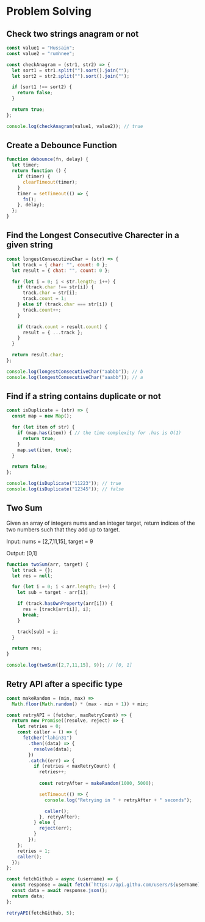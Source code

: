 # Problem Solving

## Check two strings anagram or not

```js
const value1 = "Hussain";
const value2 = "rumhnee";

const checkAnagram = (str1, str2) => {
  let sort1 = str1.split("").sort().join("");
  let sort2 = str2.split("").sort().join("");

  if (sort1 !== sort2) {
    return false;
  }

  return true;
};

console.log(checkAnagram(value1, value2)); // true
```

## Create a Debounce Function

```js
function debounce(fn, delay) {
  let timer;
  return function () {
    if (timer) {
      clearTimeout(timer);
    }
    timer = setTimeout(() => {
      fn();
    }, delay);
  };
}
```

## Find the Longest Consecutive Charecter in a given string

```js
const longestConsecutiveChar = (str) => {
  let track = { char: "", count: 0 };
  let result = { chat: "", count: 0 };

  for (let i = 0; i < str.length; i++) {
    if (track.char !== str[i]) {
      track.char = str[i];
      track.count = 1;
    } else if (track.char === str[i]) {
      track.count++;
    }

    if (track.count > result.count) {
      result = { ...track };
    }
  }

  return result.char;
};

console.log(longestConsecutiveChar("aabbb")); // b
console.log(longestConsecutiveChar("aaabb")); // a
```

## Find if a string contains duplicate or not

```js
const isDuplicate = (str) => {
  const map = new Map();

  for (let item of str) {
    if (map.has(item)) { // the time complexity for .has is O(1)
      return true;
    }
    map.set(item, true);
  }

  return false;
};

console.log(isDuplicate("11223")); // true
console.log(isDuplicate("12345")); // false
```

## Two Sum 

Given an array of integers nums and an integer target, return indices of the two numbers such that they add up to target.

Input: nums = [2,7,11,15], target = 9

Output: [0,1]

```js
function twoSum(arr, target) {
  let track = {};
  let res = null;

  for (let i = 0; i < arr.length; i++) {
    let sub = target - arr[i];

    if (track.hasOwnProperty(arr[i])) {
      res = [track[arr[i]], i];
      break;
    }

    track[sub] = i;
  }

  return res;
}

console.log(twoSum([2,7,11,15], 9)); // [0, 1]
```

## Retry API after a specific type

```js
const makeRandom = (min, max) =>
  Math.floor(Math.random() * (max - min + 1)) + min;

const retryAPI = (fetcher, maxRetryCount) => {
  return new Promise((resolve, reject) => {
    let retries = 0;
    const caller = () => {
      fetcher("lahin31")
        .then((data) => {
          resolve(data);
        })
        .catch((err) => {
          if (retries < maxRetryCount) {
            retries++;
            
            const retryAfter = makeRandom(1000, 5000);

            setTimeout(() => {
              console.log("Retrying in " + retryAfter + " seconds");

              caller();
            }, retryAfter);
          } else {
            reject(err);
          }
        });
    };
    retries = 1;
    caller();
  });
};

const fetchGithub = async (username) => {
  const response = await fetch(`https://api.githu.com/users/${username}`);
  const data = await response.json();
  return data;
};

retryAPI(fetchGithub, 5);
```
